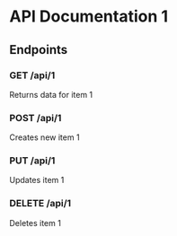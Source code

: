 # API Documentation 1

## Endpoints

### GET /api/1
Returns data for item 1

### POST /api/1
Creates new item 1

### PUT /api/1
Updates item 1

### DELETE /api/1
Deletes item 1